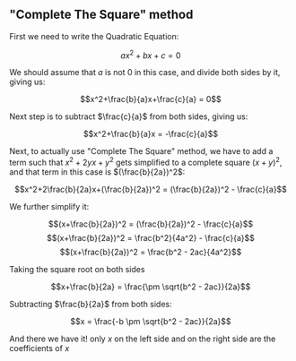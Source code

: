 ## "Complete The Square" method

First we need to write the Quadratic Equation:

$$ax^2+bx+c = 0$$

We should assume that $a$ is not 0 in this case, and divide both sides by it, giving us:

$$x^2+\frac{b}{a}x+\frac{c}{a} = 0$$

Next step is to subtract $\frac{c}{a}$ from both sides, giving us:

$$x^2+\frac{b}{a}x = -\frac{c}{a}$$

Next, to actually use "Complete The Square" method, we have to add a term such that $x^2 + 2yx + y^2$ gets simplified to a complete square $(x + y)^2$, and that term in this case is $(\frac{b}{2a})^2$:

$$x^2+2\frac{b}{2a}x+(\frac{b}{2a})^2 = (\frac{b}{2a})^2 - \frac{c}{a}$$

We further simplify it:

$$(x+\frac{b}{2a})^2 = (\frac{b}{2a})^2 - \frac{c}{a}$$
$$(x+\frac{b}{2a})^2 = \frac{b^2}{4a^2} - \frac{c}{a}$$
$$(x+\frac{b}{2a})^2 = \frac{b^2 - 2ac}{4a^2}$$

Taking the square root on both sides

$$x+\frac{b}{2a} = \frac{\pm \sqrt{b^2 - 2ac}}{2a}$$

Subtracting $\frac{b}{2a}$ from both sides:

$$x = \frac{-b \pm \sqrt{b^2 - 2ac}}{2a}$$

And there we have it! only $x$ on the left side and on the right side are the coefficients of $x$
